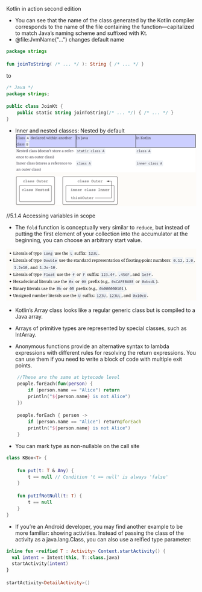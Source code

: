 Kotlin in action second edition

* You can see that the name of the class generated by the Kotlin compiler corresponds to the name of the file containing
  the function—capitalized to match Java’s naming scheme and suffixed with Kt.
* @file:JvmName("...") changes default name

```kotlin
package strings
 
fun joinToString( /* ... */ ): String { /* ... */ }
```

to

```kotlin
/* Java */
package strings;
 
public class JoinKt {             
    public static String joinToString(/* ... */) { /* ... */ }
}
```

* Inner and nested classes: Nested by default
  ![img.png](../res/kotlin_inner.png)

//5.1.4 Accessing variables in scope

* The `fold` function is conceptually very similar to `reduce`, but instead of putting the first element of your
  collection
  into the accumulator at the beginning, you can choose an arbitrary start value.

![img.png](../res/kotlin_literals.png)

* Kotlin’s Array class looks like a regular generic class but is compiled to a Java array.
* Arrays of primitive types are represented by special classes, such as IntArray.

* Anonymous functions provide an alternative syntax to lambda expressions with different rules for resolving the return
  expressions. You can use them if you need to write a block of code with multiple exit points.

```kotlin
    //These are the same at bytecode level
    people.forEach(fun(person) {
        if (person.name == "Alice") return
        println("${person.name} is not Alice")
    })

    people.forEach { person ->
        if (person.name == "Alice") return@forEach
        println("${person.name} is not Alice")
    }
```

* You can mark type as non-nullable on the call site

```kotlin
class KBox<T> {

    fun put(t: T & Any) {
        t == null // Condition 't == null' is always 'false'
    }

    fun putIfNotNull(t: T) {
        t == null
    }
}
```

* If you’re an Android developer, you may find another example to be more familiar: showing activities. Instead of
  passing the class of the activity as a java.lang.Class, you can also use a reified type parameter:

```kotlin
inline fun <reified T : Activity> Context.startActivity() {
  val intent = Intent(this, T::class.java)
  startActivity(intent)
}

startActivity<DetailActivity>()
```

